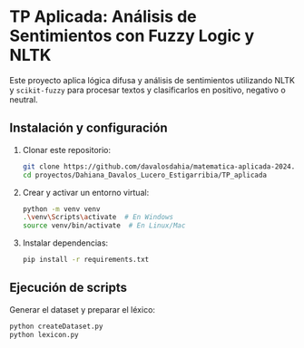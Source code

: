 # TP Aplicada: Análisis de Sentimientos con Fuzzy Logic y NLTK

Este proyecto aplica lógica difusa y análisis de sentimientos utilizando NLTK y `scikit-fuzzy` para procesar textos y clasificarlos en positivo, negativo o neutral.

## Instalación y configuración

1. Clonar este repositorio:
    ```bash
    git clone https://github.com/davalosdahia/matematica-aplicada-2024.git
    cd proyectos/Dahiana_Davalos_Lucero_Estigarribia/TP_aplicada
    ```

2. Crear y activar un entorno virtual:
    ```bash
    python -m venv venv
    .\venv\Scripts\activate  # En Windows
    source venv/bin/activate  # En Linux/Mac
    ```

3. Instalar dependencias:
    ```bash
    pip install -r requirements.txt
    ```

## Ejecución de scripts

Generar el dataset y preparar el léxico:
```bash
python createDataset.py
python lexicon.py
```
